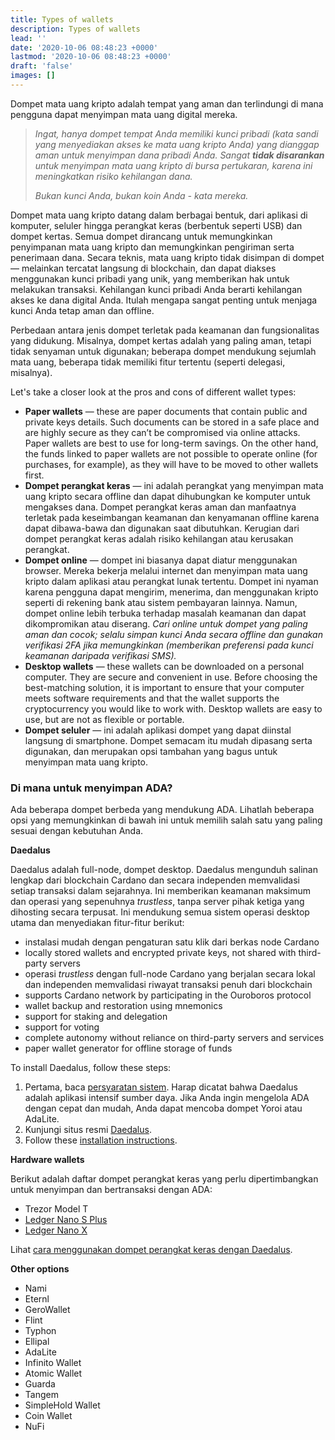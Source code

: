 ```yaml
---
title: Types of wallets
description: Types of wallets
lead: ''
date: '2020-10-06 08:48:23 +0000'
lastmod: '2020-10-06 08:48:23 +0000'
draft: 'false'
images: []
---
```


Dompet mata uang kripto adalah tempat yang aman dan terlindungi di mana pengguna dapat menyimpan mata uang digital mereka.

> *Ingat, hanya dompet tempat Anda memiliki kunci pribadi (kata sandi yang menyediakan akses ke mata uang kripto Anda) yang dianggap aman untuk menyimpan dana pribadi Anda. Sangat **tidak disarankan** untuk menyimpan mata uang kripto di bursa pertukaran, karena ini meningkatkan risiko kehilangan dana.*
>
> *Bukan kunci Anda, bukan koin Anda - kata mereka.*

Dompet mata uang kripto datang dalam berbagai bentuk, dari aplikasi di komputer, seluler hingga perangkat keras (berbentuk seperti USB) dan dompet kertas. Semua dompet dirancang untuk memungkinkan penyimpanan mata uang kripto dan memungkinkan pengiriman serta penerimaan dana. Secara teknis, mata uang kripto tidak disimpan di dompet — melainkan tercatat langsung di blockchain, dan dapat diakses menggunakan kunci pribadi yang unik, yang memberikan hak untuk melakukan transaksi. Kehilangan kunci pribadi Anda berarti kehilangan akses ke dana digital Anda. Itulah mengapa sangat penting untuk menjaga kunci Anda tetap aman dan offline.

Perbedaan antara jenis dompet terletak pada keamanan dan fungsionalitas yang didukung. Misalnya, dompet kertas adalah yang paling aman, tetapi tidak senyaman untuk digunakan; beberapa dompet mendukung sejumlah mata uang, beberapa tidak memiliki fitur tertentu (seperti delegasi, misalnya).

Let's take a closer look at the pros and cons of different wallet types:

- **Paper wallets** — these are paper documents that contain public and private keys details. Such documents can be stored in a safe place and are highly secure as they can’t be compromised via online attacks. Paper wallets are best to use for long-term savings. On the other hand, the funds linked to paper wallets are not possible to operate online (for purchases, for example), as they will have to be moved to other wallets first.
- **Dompet perangkat keras** — ini adalah perangkat yang menyimpan mata uang kripto secara offline dan dapat dihubungkan ke komputer untuk mengakses dana. Dompet perangkat keras aman dan manfaatnya terletak pada keseimbangan keamanan dan kenyamanan offline karena dapat dibawa-bawa dan digunakan saat dibutuhkan. Kerugian dari dompet perangkat keras adalah risiko kehilangan atau kerusakan perangkat.
- **Dompet online** — dompet ini biasanya dapat diatur menggunakan browser. Mereka bekerja melalui internet dan menyimpan mata uang kripto dalam aplikasi atau perangkat lunak tertentu. Dompet ini nyaman karena pengguna dapat mengirim, menerima, dan menggunakan kripto seperti di rekening bank atau sistem pembayaran lainnya. Namun, dompet online lebih terbuka terhadap masalah keamanan dan dapat dikompromikan atau diserang. *Cari online untuk dompet yang paling aman dan cocok; selalu simpan kunci Anda secara offline dan gunakan verifikasi 2FA jika memungkinkan (memberikan preferensi pada kunci keamanan daripada verifikasi SMS).*
- **Desktop wallets** — these wallets can be downloaded on a personal computer. They are secure and convenient in use. Before choosing the best-matching solution, it is important to ensure that your computer meets software requirements and that the wallet supports the cryptocurrency you would like to work with. Desktop wallets are easy to use, but are not as flexible or portable.
- **Dompet seluler** — ini adalah aplikasi dompet yang dapat diinstal langsung di smartphone. Dompet semacam itu mudah dipasang serta digunakan, dan merupakan opsi tambahan yang bagus untuk menyimpan mata uang kripto.

### Di mana untuk menyimpan ADA?

Ada beberapa dompet berbeda yang mendukung ADA. Lihatlah beberapa opsi yang memungkinkan di bawah ini untuk memilih salah satu yang paling sesuai dengan kebutuhan Anda.

**Daedalus**

Daedalus adalah full-node, dompet desktop. Daedalus mengunduh salinan lengkap dari blockchain Cardano dan secara independen memvalidasi setiap transaksi dalam sejarahnya. Ini memberikan keamanan maksimum dan operasi yang sepenuhnya <em>trustless</em>, tanpa server pihak ketiga yang dihosting secara terpusat. Ini mendukung semua sistem operasi desktop utama dan menyediakan fitur-fitur berikut:

- instalasi mudah dengan pengaturan satu klik dari berkas node Cardano
- locally stored wallets and encrypted private keys, not shared with third-party servers
- operasi <em>trustless</em> dengan full-node Cardano yang berjalan secara lokal dan independen memvalidasi riwayat transaksi penuh dari blockchain
- supports Cardano network by participating in the Ouroboros protocol
- wallet backup and restoration using mnemonics
- support for staking and delegation
- support for voting
- complete autonomy without reliance on third-party servers and services
- paper wallet generator for offline storage of funds

To install Daedalus, follow these steps:

1. Pertama, baca [persyaratan sistem](https://iohk.zendesk.com/hc/en-us/articles/360010496553). Harap dicatat bahwa Daedalus adalah aplikasi intensif sumber daya. Jika Anda ingin mengelola ADA dengan cepat dan mudah, Anda dapat mencoba dompet Yoroi atau AdaLite.
2. Kunjungi situs resmi [Daedalus](https://daedaluswallet.io/).
3. Follow these [installation instructions](https://iohk.zendesk.com/hc/en-us/articles/360011602173-Quick-start-guide#:~:text=Go%20to%20https%3A%2F%2Fdaedaluswallet,Daedalus%20wallet%20on%20your%20Machine.).

**Hardware wallets**

Berikut adalah daftar dompet perangkat keras yang perlu dipertimbangkan untuk menyimpan dan bertransaksi dengan ADA:

- Trezor Model T
- [Ledger Nano S Plus](https://shop.ledger.com/pages/ledger-nano-s-plus)
- [Ledger Nano X](https://shop.ledger.com/pages/ledger-nano-x)

Lihat [cara menggunakan dompet perangkat keras dengan Daedalus](https://iohk.zendesk.com/hc/en-us/articles/900004722083-How-to-use-Ledger-and-Trezor-HW-with-Daedalus).

**Other options**

- Nami
- Eternl
- GeroWallet
- Flint
- Typhon
- Ellipal
- AdaLite
- Infinito Wallet
- Atomic Wallet
- Guarda
- Tangem
- SimpleHold Wallet
- Coin Wallet
- NuFi
